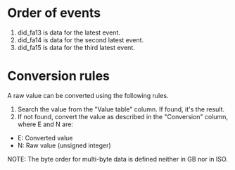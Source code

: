 # Order of events

1. did_fa13 is data for the latest event.
2. did_fa14 is data for the second latest event.
3. did_fa15 is data for the third latest event.


# Conversion rules

A raw value can be converted using the following rules.

1. Search the value from the "Value table" column. If found, it's the result.
2. If not found, convert the value as described in the "Conversion" column, where E and N are:

* E: Converted value
* N: Raw value (unsigned integer)

NOTE: The byte order for multi-byte data is defined neither in GB nor in ISO.
